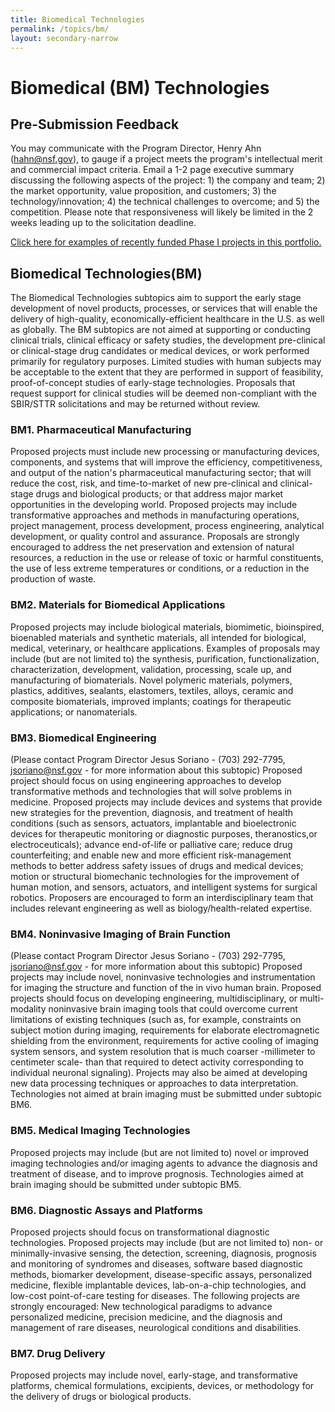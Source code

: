```yaml
---
title: Biomedical Technologies
permalink: /topics/bm/
layout: secondary-narrow
---
```


# Biomedical (BM) Technologies
## Pre-Submission Feedback
You may communicate with the Program Director, Henry Ahn (hahn@nsf.gov), to gauge if a project meets the program's intellectual merit and commercial impact criteria. Email a 1-2 page executive summary discussing the following aspects of the project: 1) the company and team; 2) the market opportunity, value proposition, and customers; 3) the technology/innovation; 4) the technical challenges to overcome; and 5) the competition. Please note that responsiveness will likely be limited in the 2 weeks leading up to the solicitation deadline.

[Click here for examples of recently funded Phase I projects in this portfolio.](http://www.nsf.gov/awardsearch/advancedSearchResult?PIId=&PIFirstName=&PILastName=&PIOrganization=&PIState=&PIZip=&PICountry=&ProgOrganization=&ProgEleCode=1505%2C+5371&BooleanElement=Any&ProgRefCode=&BooleanRef=All&Program=&ProgOfficer=Jesus+Soriano&Keyword=&AwardNumberOperator=&AwardAmount=&AwardInstrument=&ActiveAwards=true&OriginalAwardDateOperator=&StartDateOperator=After&StartDateFrom=06%2F01%2F2015&ExpDateOperator=)

## Biomedical Technologies(BM)
The Biomedical Technologies subtopics aim to support the early stage development of novel products, processes, or services that will enable the delivery of high-quality, economically-efficient healthcare in the U.S. as well as globally. The BM subtopics are not aimed at supporting or conducting clinical trials, clinical efficacy or safety studies, the development pre-clinical or clinical-stage drug candidates or medical devices, or work performed primarily for regulatory purposes. Limited studies with human subjects may be acceptable to the extent that they are performed in support of feasibility, proof-of-concept studies of early-stage technologies. Proposals that request support for clinical studies will be deemed non-compliant with the SBIR/STTR solicitations and may be returned without review.

### BM1. Pharmaceutical Manufacturing
Proposed projects must include new processing or manufacturing devices, components, and systems that will improve the efficiency, competitiveness, and output of the nation's pharmaceutical manufacturing sector; that will reduce the cost, risk, and time-to-market of new pre-clinical and clinical-stage drugs and biological products; or that address major market opportunities in the developing world. Proposed projects may include transformative approaches and methods in manufacturing operations, project management, process development, process engineering, analytical development, or quality control and assurance. Proposals are strongly encouraged to address the net preservation and extension of natural resources, a reduction in the use or release of toxic or harmful constituents, the use of less extreme temperatures or conditions, or a reduction in the production of waste.

### BM2. Materials for Biomedical Applications
Proposed projects may include biological materials, biomimetic, bioinspired, bioenabled materials and synthetic materials, all intended for biological, medical, veterinary, or healthcare applications. Examples of proposals may include (but are not limited to) the synthesis, purification, functionalization, characterization, development, validation, processing, scale up, and manufacturing of biomaterials. Novel polymeric materials, polymers, plastics, additives, sealants, elastomers, textiles, alloys, ceramic and composite biomaterials, improved implants; coatings for therapeutic applications; or nanomaterials.

### BM3. Biomedical Engineering
(Please contact Program Director Jesus Soriano - (703) 292-7795, jsoriano@nsf.gov - for more information about this subtopic)
Proposed project should focus on using engineering approaches to develop transformative methods and technologies that will solve problems in medicine. Proposed projects may include devices and systems that provide new strategies for the prevention, diagnosis, and treatment of health conditions (such as sensors, actuators, implantable and bioelectronic devices for therapeutic monitoring or diagnostic purposes, theranostics,or electroceuticals); advance end-of-life or palliative care; reduce drug counterfeiting; and enable new and more efficient risk-management methods to better address safety issues of drugs and medical devices; motion or structural biomechanic technologies for the improvement of human motion, and sensors, actuators, and intelligent systems for surgical robotics. Proposers are encouraged to form an interdisciplinary team that includes relevant engineering as well as biology/health-related expertise.

### BM4. Noninvasive Imaging of Brain Function
(Please contact Program Director Jesus Soriano - (703) 292-7795, jsoriano@nsf.gov - for more information about this subtopic)
Proposed projects may include novel, noninvasive technologies and instrumentation for imaging the structure and function of the in vivo human brain. Proposed projects should focus on developing engineering, multidisciplinary, or multi-modality noninvasive brain imaging tools that could overcome current limitations of existing techniques (such as, for example, constraints on subject motion during imaging, requirements for elaborate electromagnetic shielding from the environment, requirements for active cooling of imaging system sensors, and system resolution that is much coarser -millimeter to centimeter scale- than that required to detect activity corresponding to individual neuronal signaling). Projects may also be aimed at developing new data processing techniques or approaches to data interpretation. Technologies not aimed at brain imaging must be submitted under subtopic BM6.

### BM5. Medical Imaging Technologies
Proposed projects may include (but are not limited to) novel or improved imaging technologies and/or imaging agents to advance the diagnosis and treatment of disease, and to improve prognosis. Technologies aimed at brain imaging should be submitted under subtopic BM5.

### BM6. Diagnostic Assays and Platforms
Proposed projects should focus on transformational diagnostic technologies. Proposed projects may include (but are not limited to) non- or minimally-invasive sensing, the detection, screening, diagnosis, prognosis and monitoring of syndromes and diseases, software based diagnostic methods, biomarker development, disease-specific assays, personalized medicine, flexible implantable devices, lab-on-a-chip technologies, and low-cost point-of-care testing for diseases. The following projects are strongly encouraged: New technological paradigms to advance personalized medicine, precision medicine, and the diagnosis and management of rare diseases, neurological conditions and disabilities.

### BM7. Drug Delivery
Proposed projects may include novel, early-stage, and transformative platforms, chemical formulations, excipients, devices, or methodology for the delivery of drugs or biological products.
